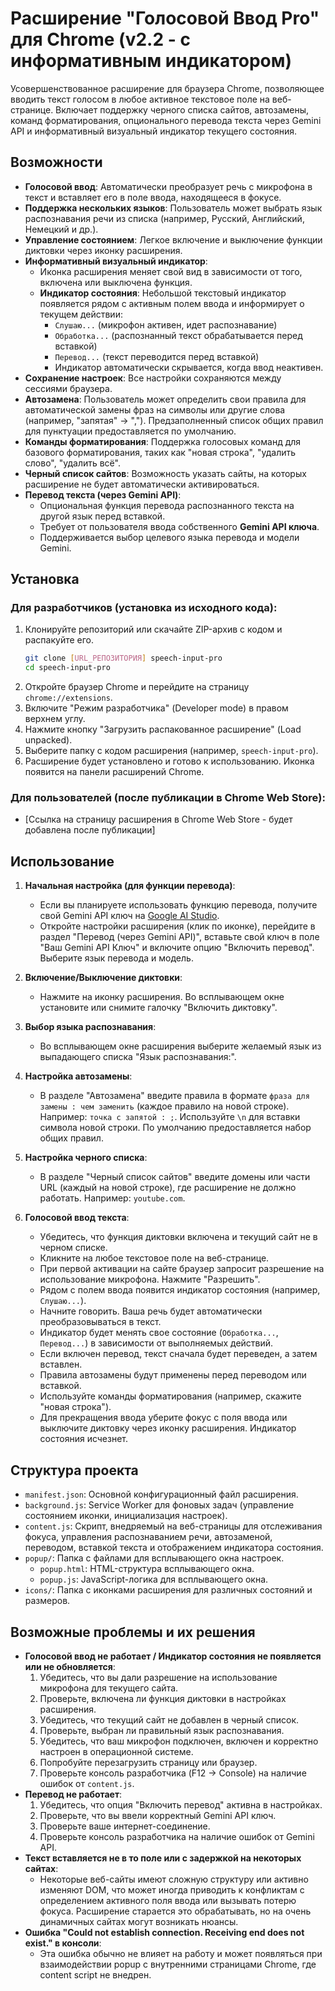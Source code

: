 # Расширение "Голосовой Ввод Pro" для Chrome (v2.2 - с информативным индикатором)

Усовершенствованное расширение для браузера Chrome, позволяющее вводить текст голосом в любое активное текстовое поле на веб-странице. Включает поддержку черного списка сайтов, автозамены, команд форматирования, опционального перевода текста через Gemini API и информативный визуальный индикатор текущего состояния.

## Возможности

*   **Голосовой ввод**: Автоматически преобразует речь с микрофона в текст и вставляет его в поле ввода, находящееся в фокусе.
*   **Поддержка нескольких языков**: Пользователь может выбрать язык распознавания речи из списка (например, Русский, Английский, Немецкий и др.).
*   **Управление состоянием**: Легкое включение и выключение функции диктовки через иконку расширения.
*   **Информативный визуальный индикатор**:
    *   Иконка расширения меняет свой вид в зависимости от того, включена или выключена функция.
    *   **Индикатор состояния**: Небольшой текстовый индикатор появляется рядом с активным полем ввода и информирует о текущем действии:
        *   `Слушаю...` (микрофон активен, идет распознавание)
        *   `Обработка...` (распознанный текст обрабатывается перед вставкой)
        *   `Перевод...` (текст переводится перед вставкой)
        *   Индикатор автоматически скрывается, когда ввод неактивен.
*   **Сохранение настроек**: Все настройки сохраняются между сессиями браузера.
*   **Автозамена**: Пользователь может определить свои правила для автоматической замены фраз на символы или другие слова (например, "запятая" -> ","). Предзаполненный список общих правил для пунктуации предоставляется по умолчанию.
*   **Команды форматирования**: Поддержка голосовых команд для базового форматирования, таких как "новая строка", "удалить слово", "удалить всё".
*   **Черный список сайтов**: Возможность указать сайты, на которых расширение не будет автоматически активироваться.
*   **Перевод текста (через Gemini API)**:
    *   Опциональная функция перевода распознанного текста на другой язык перед вставкой.
    *   Требует от пользователя ввода собственного **Gemini API ключа**.
    *   Поддерживается выбор целевого языка перевода и модели Gemini.

## Установка

### Для разработчиков (установка из исходного кода):

1.  Клонируйте репозиторий или скачайте ZIP-архив с кодом и распакуйте его.
    ```bash
    git clone [URL_РЕПОЗИТОРИЯ] speech-input-pro
    cd speech-input-pro
    ```
2.  Откройте браузер Chrome и перейдите на страницу `chrome://extensions`.
3.  Включите "Режим разработчика" (Developer mode) в правом верхнем углу.
4.  Нажмите кнопку "Загрузить распакованное расширение" (Load unpacked).
5.  Выберите папку с кодом расширения (например, `speech-input-pro`).
6.  Расширение будет установлено и готово к использованию. Иконка появится на панели расширений Chrome.

### Для пользователей (после публикации в Chrome Web Store):

*   [Ссылка на страницу расширения в Chrome Web Store - будет добавлена после публикации]

## Использование

1.  **Начальная настройка (для функции перевода)**:
    *   Если вы планируете использовать функцию перевода, получите свой Gemini API ключ на [Google AI Studio](https://aistudio.google.com/app/apikey).
    *   Откройте настройки расширения (клик по иконке), перейдите в раздел "Перевод (через Gemini API)", вставьте свой ключ в поле "Ваш Gemini API Ключ" и включите опцию "Включить перевод". Выберите язык перевода и модель.

2.  **Включение/Выключение диктовки**:
    *   Нажмите на иконку расширения. Во всплывающем окне установите или снимите галочку "Включить диктовку".

3.  **Выбор языка распознавания**:
    *   Во всплывающем окне расширения выберите желаемый язык из выпадающего списка "Язык распознавания:".

4.  **Настройка автозамены**:
    *   В разделе "Автозамена" введите правила в формате `фраза для замены : чем заменить` (каждое правило на новой строке). Например: `точка с запятой : ;`. Используйте `\n` для вставки символа новой строки. По умолчанию предоставляется набор общих правил.

5.  **Настройка черного списка**:
    *   В разделе "Черный список сайтов" введите домены или части URL (каждый на новой строке), где расширение не должно работать. Например: `youtube.com`.

6.  **Голосовой ввод текста**:
    *   Убедитесь, что функция диктовки включена и текущий сайт не в черном списке.
    *   Кликните на любое текстовое поле на веб-странице.
    *   При первой активации на сайте браузер запросит разрешение на использование микрофона. Нажмите "Разрешить".
    *   Рядом с полем ввода появится индикатор состояния (например, `Слушаю...`).
    *   Начните говорить. Ваша речь будет автоматически преобразовываться в текст.
    *   Индикатор будет менять свое состояние (`Обработка...`, `Перевод...`) в зависимости от выполняемых действий.
    *   Если включен перевод, текст сначала будет переведен, а затем вставлен.
    *   Правила автозамены будут применены перед переводом или вставкой.
    *   Используйте команды форматирования (например, скажите "новая строка").
    *   Для прекращения ввода уберите фокус с поля ввода или выключите диктовку через иконку расширения. Индикатор состояния исчезнет.

## Структура проекта

*   `manifest.json`: Основной конфигурационный файл расширения.
*   `background.js`: Service Worker для фоновых задач (управление состоянием иконки, инициализация настроек).
*   `content.js`: Скрипт, внедряемый на веб-страницы для отслеживания фокуса, управления распознаванием речи, автозаменой, переводом, вставкой текста и отображением индикатора состояния.
*   `popup/`: Папка с файлами для всплывающего окна настроек.
    *   `popup.html`: HTML-структура всплывающего окна.
    *   `popup.js`: JavaScript-логика для всплывающего окна.
*   `icons/`: Папка с иконками расширения для различных состояний и размеров.

## Возможные проблемы и их решения

*   **Голосовой ввод не работает / Индикатор состояния не появляется или не обновляется**:
    1.  Убедитесь, что вы дали разрешение на использование микрофона для текущего сайта.
    2.  Проверьте, включена ли функция диктовки в настройках расширения.
    3.  Убедитесь, что текущий сайт не добавлен в черный список.
    4.  Проверьте, выбран ли правильный язык распознавания.
    5.  Убедитесь, что ваш микрофон подключен, включен и корректно настроен в операционной системе.
    6.  Попробуйте перезагрузить страницу или браузер.
    7.  Проверьте консоль разработчика (F12 -> Console) на наличие ошибок от `content.js`.
*   **Перевод не работает**:
    1.  Убедитесь, что опция "Включить перевод" активна в настройках.
    2.  Проверьте, что вы ввели корректный Gemini API ключ.
    3.  Проверьте ваше интернет-соединение.
    4.  Проверьте консоль разработчика на наличие ошибок от Gemini API.
*   **Текст вставляется не в то поле или с задержкой на некоторых сайтах**:
    *   Некоторые веб-сайты имеют сложную структуру или активно изменяют DOM, что может иногда приводить к конфликтам с определением активного поля ввода или вызывать потерю фокуса. Расширение старается это обрабатывать, но на очень динамичных сайтах могут возникать нюансы.
*   **Ошибка "Could not establish connection. Receiving end does not exist." в консоли**:
    *   Эта ошибка обычно не влияет на работу и может появляться при взаимодействии popup с внутренними страницами Chrome, где content script не внедрен.